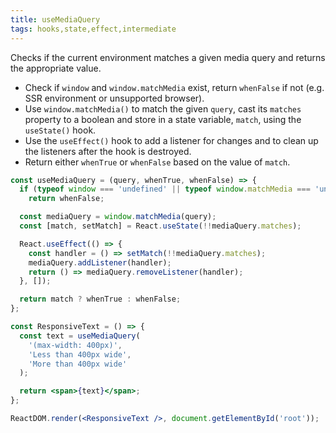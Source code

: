 ```yaml
---
title: useMediaQuery
tags: hooks,state,effect,intermediate
---
```


Checks if the current environment matches a given media query and returns the appropriate value.

- Check if `window` and `window.matchMedia` exist, return `whenFalse` if not (e.g. SSR environment or unsupported browser).
- Use `window.matchMedia()` to match the given `query`, cast its `matches` property to a boolean and store in a state variable, `match`, using the `useState()` hook.
- Use the `useEffect()` hook to add a listener for changes and to clean up the listeners after the hook is destroyed.
- Return either `whenTrue` or `whenFalse` based on the value of `match`.

```jsx
const useMediaQuery = (query, whenTrue, whenFalse) => {
  if (typeof window === 'undefined' || typeof window.matchMedia === 'undefined')
    return whenFalse;

  const mediaQuery = window.matchMedia(query);
  const [match, setMatch] = React.useState(!!mediaQuery.matches);

  React.useEffect(() => {
    const handler = () => setMatch(!!mediaQuery.matches);
    mediaQuery.addListener(handler);
    return () => mediaQuery.removeListener(handler);
  }, []);

  return match ? whenTrue : whenFalse;
};
```

```jsx
const ResponsiveText = () => {
  const text = useMediaQuery(
    '(max-width: 400px)',
    'Less than 400px wide',
    'More than 400px wide'
  );

  return <span>{text}</span>;
};

ReactDOM.render(<ResponsiveText />, document.getElementById('root'));
```
